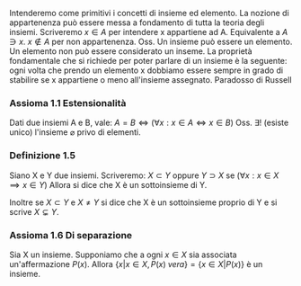 Intenderemo come primitivi i concetti di insieme ed elemento.
La nozione di appartenenza può essere messa a fondamento di tutta la teoria degli insiemi.
Scriveremo $x\in A$ per intendere x appartiene ad A. Equivalente a $A\ni x$.
$x\notin A$ per non appartenenza.
Oss. Un insieme può essere un elemento. Un elemento non può essere considerato un inseme.
La proprietà fondamentale che si richiede per poter parlare di un insieme è la seguente: ogni volta che prendo un elemento x dobbiamo essere sempre in grado di stabilire se x appartiene o meno all'insieme assegnato.
Paradosso di Russell
### Assioma 1.1 Estensionalità
Dati due insiemi A e B, vale: $A=B \iff (\forall x:x\in A\iff x\in B)$
Oss. $\exists!$ (esiste unico) l'insieme $\varnothing$ privo di elementi.
### Definizione 1.5
Siano X e Y due insiemi. Scriveremo:
$X\subset Y$ oppure $Y\supset X$ se $(\forall x: x\in X \implies x \in Y)$
Allora si dice che X è un sottoinsieme di Y.

Inoltre se $X\subset Y$ e $X\ne Y$ si dice che X è un sottoinsieme proprio di Y e si scrive $X\subsetneq Y$.
### Assioma 1.6 Di separazione
Sia X un insieme. Supponiamo che a ogni $x\in X$ sia associata un'affermazione $P(x)$. Allora $\{x|x\in X, P(x)\;vera\}=\{x\in X|P(x)\}$ è un insieme. 